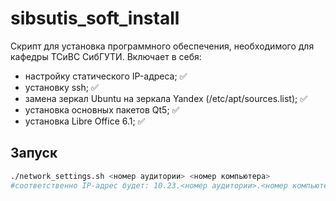 # sibsutis_soft_install
Скрипт для установка программного обеспечения, необходимого для кафедры ТСиВС СибГУТИ.
Включает в себя:
- настройку статического IP-адреса; ✅
- установку ssh; ✅
- замена зеркал Ubuntu на зеркала Yandex (/etc/apt/sources.list); ✅
- установка основных пакетов Qt5; ✅
- установка Libre Office 6.1; ✅
## Запуск

```sh
./network_settings.sh <номер аудитории> <номер компьютера>
#соответственно IP-адрес будет: 10.23.<номер аудитории>.<номер компьютера>
```
